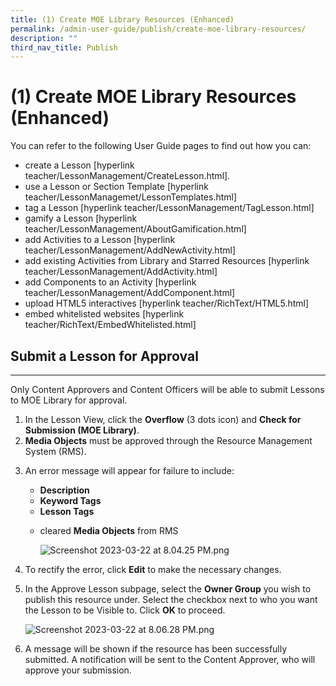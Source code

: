```yaml
---
title: (1) Create MOE Library Resources (Enhanced)
permalink: /admin-user-guide/publish/create-moe-library-resources/
description: ""
third_nav_title: Publish
---
```

<h1 id="-1-create-moe-library-resources-enhanced-">(1) Create MOE Library Resources (Enhanced)</h1>
<p>You can refer to the following User Guide pages to find out how you can: </p>
<ul>
<li>create a Lesson [hyperlink teacher/LessonManagement/CreateLesson.html].</li>
<li>use a Lesson or Section Template [hyperlink teacher/LessonManagemet/LessonTemplates.html]</li>
<li>tag a Lesson [hyperlink teacher/LessonManagement/TagLesson.html]</li>
<li>gamify a Lesson [hyperlink teacher/LessonManagement/AboutGamification.html]</li>
<li>add Activities to a Lesson [hyperlink teacher/LessonManagement/AddNewActivity.html]</li>
<li>add existing Activities from Library and Starred Resources [hyperlink teacher/LessonManagement/AddActivity.html]</li>
<li>add Components to an Activity [hyperlink teacher/LessonManagement/AddComponent.html]</li>
<li>upload HTML5 interactives [hyperlink teacher/RichText/HTML5.html]</li>
<li>embed whitelisted websites [hyperlink teacher/RichText/EmbedWhitelisted.html]</li>
</ul>
<h2 id="submit-a-lesson-for-approval">Submit a Lesson for Approval</h2>
<hr>
<p>Only Content Approvers and Content Officers will be able to submit Lessons to MOE Library for approval.</p>
<ol>
<li>In the Lesson View, click the <strong>Overflow</strong> (3 dots icon) and <strong>Check for Submission (MOE Library)</strong>.</li>
<li><strong>Media Objects</strong> must be approved through the Resource Management System (RMS). </li>
<li><p>An error message will appear for failure to include:</p>
<ul>
<li><strong>Description</strong></li>
<li><strong>Keyword Tags</strong></li>
<li><strong>Lesson Tags</strong></li>
<li><p>cleared <strong>Media Objects</strong> from RMS</p>
<p>  <img alt="Screenshot 2023-03-22 at 8.04.25 PM.png" src="https://s3-us-west-2.amazonaws.com/secure.notion-static.com/2e6ce799-a423-4c53-9826-dd738bbc20c6/Screenshot_2023-03-22_at_8.04.25_PM.png"></p>
</li>
</ul>
</li>
<li><p>To rectify the error, click <strong>Edit</strong> to make the necessary changes.</p>
</li>
<li><p>In the Approve Lesson subpage, select the <strong>Owner Group</strong> you wish to publish this resource under. Select the checkbox next to who you want the Lesson to be Visible to. Click <strong>OK</strong> to proceed.</p>
<p> <img alt="Screenshot 2023-03-22 at 8.06.28 PM.png" src="https://s3-us-west-2.amazonaws.com/secure.notion-static.com/ec12e58f-1a39-4f9f-bf72-291b04ec71ac/Screenshot_2023-03-22_at_8.06.28_PM.png"></p>
</li>
<li><p>A message will be shown if the resource has been successfully submitted. A notification will be sent to the Content Approver, who will approve your submission.</p>
</li>
</ol>